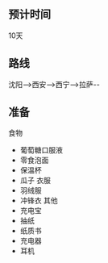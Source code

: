 
## 预计时间
10天

## 路线
沈阳-->西安-->西宁-->拉萨--

## 准备
食物   
- 葡萄糖口服液
- 零食泡面
- 保温杯
- 瓜子
衣服
- 羽绒服
- 冲锋衣
其他
- 充电宝
- 抽纸
- 纸质书
- 充电器
- 耳机